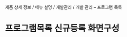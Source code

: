 <!--breadcrumb:제품 상세 정보 / 메뉴 설명 / 개발관리 / 개발 관리 – 프로그램 목록--><span class="md-breadcrumb">제품 상세 정보 / 메뉴 설명 / 개발관리 / 개발 관리 – 프로그램 목록</span>
# 프로그램목록 신규등록 화면구성
